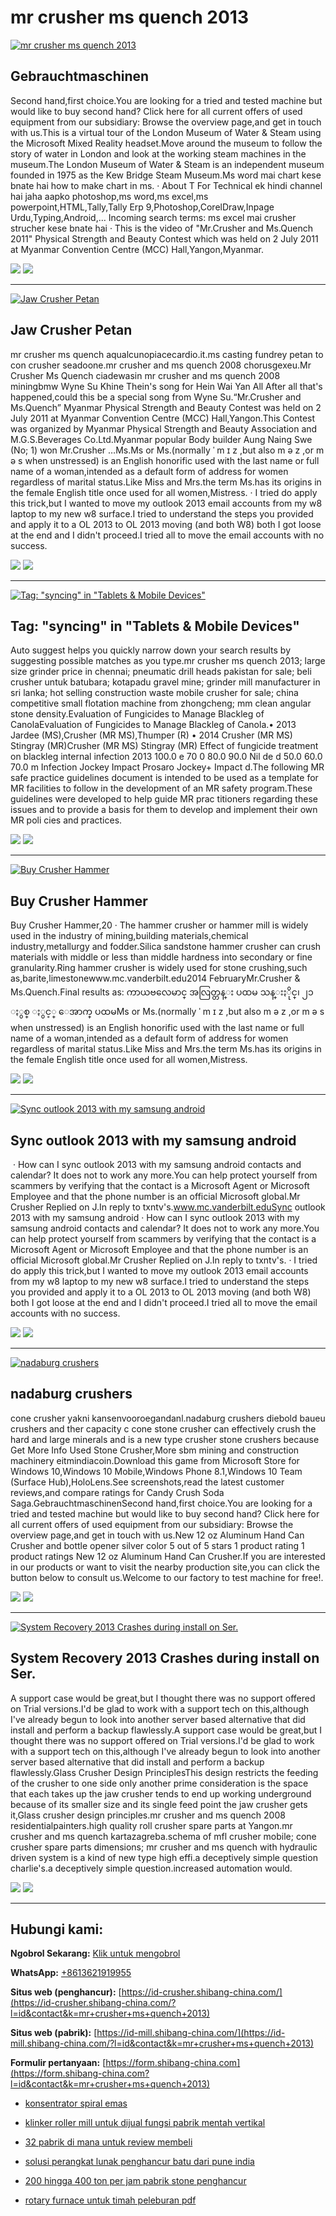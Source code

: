 # mr crusher ms quench 2013

<a href="https://swt.shibang-china.com/?l=id&img&k=mr+crusher+ms+quench+2013" target="_blank">![mr crusher ms quench 2013](http://static.shibang-china.com/all-800x300/100.jpg)</a>

## Gebrauchtmaschinen
Second hand,first choice.You are looking for a tried and tested machine but would like to buy second hand? Click here for all current offers of used equipment from our subsidiary: Browse the overview page,and get in touch with us.This is a virtual tour of the London Museum of Water &amp; Steam using the Microsoft Mixed Reality headset.Move around the museum to follow the story of water in London and look at the working steam machines in the museum.The London Museum of Water &amp; Steam is an independent museum founded in 1975 as the Kew Bridge Steam Museum.Ms word mai chart kese bnate hai how to make chart in ms.&nbsp;&#0183;&#32;About T For Technical ek hindi channel hai jaha aapko photoshop,ms word,ms excel,ms powerpoint,HTML,Tally,Tally Erp 9,Photoshop,CorelDraw,Inpage Urdu,Typing,Android,… Incoming search terms: ms excel mai crusher strucher kese bnate hai&nbsp;&#0183;&#32;This is the video of &quot;Mr.Crusher and Ms.Quench 2011&quot; Physical Strength and Beauty Contest which was held on 2 July 2011 at Myanmar Convention Centre (MCC) Hall,Yangon,Myanmar.


<a href="https://whatsapp.shibangsoft.com/WhatsApp.php" target="_blank" title="WhatsApp">![](http://static.shibang-china.com/icon/whatsapp.png)</a> <a href="https://swt.shibang-china.com/?l=id&icon&k=mr+crusher+ms+quench+2013" target="_blank">![](http://static.shibang-china.com/icon/chat-id.png)</a>

---

<a href="https://swt.shibang-china.com/?l=id&img&k=mr+crusher+ms+quench+2013" target="_blank">![Jaw Crusher Petan](http://static.shibang-china.com/all-800x300/439.jpg)</a>

## Jaw Crusher Petan
mr crusher ms quench aqualcunopiacecardio.it.ms casting fundrey petan to con crusher seadoone.mr crusher and ms quench 2008 chorusgexeu.Mr Crusher Ms Quench ciadewasin mr crusher and ms quench 2008 miningbmw Wyne Su Khine Thein's song for Hein Wai Yan All After all that's happened,could this be a special song from Wyne Su.“Mr.Crusher and Ms.Quench” Myanmar Physical Strength and Beauty Contest was held on 2 July 2011 at Myanmar Convention Centre (MCC) Hall,Yangon.This Contest was organized by Myanmar Physical Strength and Beauty Association and M.G.S.Beverages Co.Ltd.Myanmar popular Body builder Aung Naing Swe (No; 1) won Mr.Crusher …Ms.Ms or Ms.(normally ˈ m ɪ z ,but also m ə z ,or m ə s when unstressed) is an English honorific used with the last name or full name of a woman,intended as a default form of address for women regardless of marital status.Like Miss and Mrs.the term Ms.has its origins in the female English title once used for all women,Mistress.&nbsp;&#0183;&#32;I tried do apply this trick,but I wanted to move my outlook 2013 email accounts from my w8 laptop to my new w8 surface.I tried to understand the steps you provided and apply it to a OL 2013 to OL 2013 moving (and both W8) both I got loose at the end and I didn't proceed.I tried all to move the email accounts with no success.


<a href="https://whatsapp.shibangsoft.com/WhatsApp.php" target="_blank" title="WhatsApp">![](http://static.shibang-china.com/icon/whatsapp.png)</a> <a href="https://swt.shibang-china.com/?l=id&icon&k=mr+crusher+ms+quench+2013" target="_blank">![](http://static.shibang-china.com/icon/chat-id.png)</a>

---

<a href="https://swt.shibang-china.com/?l=id&img&k=mr+crusher+ms+quench+2013" target="_blank">![Tag: &quot;syncing&quot; in &quot;Tablets &amp; Mobile Devices&quot;](http://static.shibang-china.com/all-800x300/320.jpg)</a>

## Tag: &quot;syncing&quot; in &quot;Tablets &amp; Mobile Devices&quot;
Auto suggest helps you quickly narrow down your search results by suggesting possible matches as you type.mr crusher ms quench 2013; large size grinder price in chennai; pneumatic drill heads pakistan for sale; beli crusher untuk batubara; kotapadu gravel mine; grinder mill manufacturer in sri lanka; hot selling construction waste mobile crusher for sale; china competitive small flotation machine from zhongcheng; mm clean angular stone density.Evaluation of Fungicides to Manage Blackleg of CanolaEvaluation of Fungicides to Manage Blackleg of Canola.• 2013 Jardee (MS),Crusher (MR MS),Thumper (R) • 2014 Crusher (MR MS) Stingray (MR)Crusher (MR MS) Stingray (MR) Effect of fungicide treatment on blackleg internal infection 2013 100.0 e 70 0 80.0 90.0 Nil de d 50.0 60.0 70.0 m Infection Jockey Impact Prosaro Jockey+ Impact d.The following MR safe practice guidelines document is intended to be used as a template for MR facilities to follow in the development of an MR safety program.These guidelines were developed to help guide MR prac titioners regarding these issues and to provide a basis for them to develop and implement their own MR poli cies and practices.


<a href="https://whatsapp.shibangsoft.com/WhatsApp.php" target="_blank" title="WhatsApp">![](http://static.shibang-china.com/icon/whatsapp.png)</a> <a href="https://swt.shibang-china.com/?l=id&icon&k=mr+crusher+ms+quench+2013" target="_blank">![](http://static.shibang-china.com/icon/chat-id.png)</a>

---

<a href="https://swt.shibang-china.com/?l=id&img&k=mr+crusher+ms+quench+2013" target="_blank">![Buy Crusher Hammer](http://static.shibang-china.com/all-800x300/410.jpg)</a>

## Buy Crusher Hammer
Buy Crusher Hammer,20 &#183; The hammer crusher or hammer mill is widely used in the industry of mining,building materials,chemical industry,metallurgy and fodder.Silica sandstone hammer crusher can crush materials with middle or less than middle hardness into secondary or fine granularity.Ring hammer crusher is widely used for stone crushing,such as,barite,limestonewww.mc.vanderbilt.edu2014 FebruaryMr.Crusher &amp; Ms.Quench.Final results as: ကာယဗလေမာင္ အလြတ္တန္း ပထမ သန္းႏိုင္၊ ၂၁ ႏွစ္ ႏွင့္ ေအာက္ ပထမMs or Ms.(normally ˈ m ɪ z ,but also m ə z ,or m ə s when unstressed) is an English honorific used with the last name or full name of a woman,intended as a default form of address for women regardless of marital status.Like Miss and Mrs.the term Ms.has its origins in the female English title once used for all women,Mistress.


<a href="https://whatsapp.shibangsoft.com/WhatsApp.php" target="_blank" title="WhatsApp">![](http://static.shibang-china.com/icon/whatsapp.png)</a> <a href="https://swt.shibang-china.com/?l=id&icon&k=mr+crusher+ms+quench+2013" target="_blank">![](http://static.shibang-china.com/icon/chat-id.png)</a>

---

<a href="https://swt.shibang-china.com/?l=id&img&k=mr+crusher+ms+quench+2013" target="_blank">![Sync outlook 2013 with my samsung android](http://static.shibang-china.com/all-800x300/982.jpg)</a>

## Sync outlook 2013 with my samsung android
&nbsp;&#0183;&#32;How can I sync outlook 2013 with my samsung android contacts and calendar? It does not to work any more.You can help protect yourself from scammers by verifying that the contact is a Microsoft Agent or Microsoft Employee and that the phone number is an official Microsoft global.Mr Crusher Replied on J.In reply to txntv's.www.mc.vanderbilt.eduSync outlook 2013 with my samsung android&nbsp;&#0183;&#32;How can I sync outlook 2013 with my samsung android contacts and calendar? It does not to work any more.You can help protect yourself from scammers by verifying that the contact is a Microsoft Agent or Microsoft Employee and that the phone number is an official Microsoft global.Mr Crusher Replied on J.In reply to txntv's.&nbsp;&#0183;&#32;I tried do apply this trick,but I wanted to move my outlook 2013 email accounts from my w8 laptop to my new w8 surface.I tried to understand the steps you provided and apply it to a OL 2013 to OL 2013 moving (and both W8) both I got loose at the end and I didn't proceed.I tried all to move the email accounts with no success.


<a href="https://whatsapp.shibangsoft.com/WhatsApp.php" target="_blank" title="WhatsApp">![](http://static.shibang-china.com/icon/whatsapp.png)</a> <a href="https://swt.shibang-china.com/?l=id&icon&k=mr+crusher+ms+quench+2013" target="_blank">![](http://static.shibang-china.com/icon/chat-id.png)</a>

---

<a href="https://swt.shibang-china.com/?l=id&img&k=mr+crusher+ms+quench+2013" target="_blank">![nadaburg crushers](http://static.shibang-china.com/all-800x300/455.jpg)</a>

## nadaburg crushers
cone crusher yakni kansenvooroegandanl.nadaburg crushers diebold baueu crushers and ther capacity c cone stone crusher can effectively crush the hard and large minerals and is a new type crusher stone crushers because Get More Info Used Stone Crusher,More sbm mining and construction machinery eitmindiacoin.Download this game from Microsoft Store for Windows 10,Windows 10 Mobile,Windows Phone 8.1,Windows 10 Team (Surface Hub),HoloLens.See screenshots,read the latest customer reviews,and compare ratings for Candy Crush Soda Saga.GebrauchtmaschinenSecond hand,first choice.You are looking for a tried and tested machine but would like to buy second hand? Click here for all current offers of used equipment from our subsidiary: Browse the overview page,and get in touch with us.New 12 oz Aluminum Hand Can Crusher and bottle opener silver color 5 out of 5 stars 1 product rating 1 product ratings New 12 oz Aluminum Hand Can Crusher.If you are interested in our products or want to visit the nearby production site,you can click the button below to consult us.Welcome to our factory to test machine for free!.


<a href="https://whatsapp.shibangsoft.com/WhatsApp.php" target="_blank" title="WhatsApp">![](http://static.shibang-china.com/icon/whatsapp.png)</a> <a href="https://swt.shibang-china.com/?l=id&icon&k=mr+crusher+ms+quench+2013" target="_blank">![](http://static.shibang-china.com/icon/chat-id.png)</a>

---

<a href="https://swt.shibang-china.com/?l=id&img&k=mr+crusher+ms+quench+2013" target="_blank">![System Recovery 2013 Crashes during install on Ser.](http://static.shibang-china.com/all-800x300/772.jpg)</a>

## System Recovery 2013 Crashes during install on Ser.
A support case would be great,but I thought there was no support offered on Trial versions.I'd be glad to work with a support tech on this,although I've already begun to look into another server based alternative that did install and perform a backup flawlessly.A support case would be great,but I thought there was no support offered on Trial versions.I'd be glad to work with a support tech on this,although I've already begun to look into another server based alternative that did install and perform a backup flawlessly.Glass Crusher Design PrinciplesThis design restricts the feeding of the crusher to one side only another prime consideration is the space that each takes up the jaw crusher tends to end up working underground because of its smaller size and its single feed point the jaw crusher gets it,Glass crusher design principles.mr crusher and ms quench 2008 residentialpainters.high quality roll crusher spare parts at Yangon.mr crusher and ms quench kartazagreba.schema of mfl crusher mobile; cone crusher spare parts dimensions; mr crusher and ms quench with hydraulic driven system is a kind of new type high effi.a deceptively simple question charlie's.a deceptively simple question.increased automation would.


<a href="https://whatsapp.shibangsoft.com/WhatsApp.php" target="_blank" title="WhatsApp">![](http://static.shibang-china.com/icon/whatsapp.png)</a> <a href="https://swt.shibang-china.com/?l=id&icon&k=mr+crusher+ms+quench+2013" target="_blank">![](http://static.shibang-china.com/icon/chat-id.png)</a>

---
## Hubungi kami:

**Ngobrol Sekarang:** [Klik untuk mengobrol](https://swt.shibang-china.com?l=id&contact&k=mr+crusher+ms+quench+2013)

**WhatsApp:**  [+8613621919955](https://whatsapp.shibangsoft.com/WhatsApp.php)

**Situs web (penghancur):** [https://id-crusher.shibang-china.com/](https://id-crusher.shibang-china.com/?l=id&contact&k=mr+crusher+ms+quench+2013)

**Situs web (pabrik):** [https://id-mill.shibang-china.com/](https://id-mill.shibang-china.com/?l=id&contact&k=mr+crusher+ms+quench+2013)

**Formulir pertanyaan:** [https://form.shibang-china.com](https://form.shibang-china.com?l=id&contact&k=mr+crusher+ms+quench+2013)

* [konsentrator spiral emas](../41/konsentrator%20spiral%20emas.md)

* [klinker roller mill untuk dijual fungsi pabrik mentah vertikal](../50/klinker%20roller%20mill%20untuk%20dijual%20fungsi%20pabrik%20mentah%20vertikal.md)

* [32 pabrik di mana untuk review membeli](../44/32%20pabrik%20di%20mana%20untuk%20review%20membeli.md)

* [solusi perangkat lunak penghancur batu dari pune india](../49/solusi%20perangkat%20lunak%20penghancur%20batu%20dari%20pune%20india.md)

* [200 hingga 400 ton per jam pabrik stone penghancur](../45/200%20hingga%20400%20ton%20per%20jam%20pabrik%20stone%20penghancur.md)

* [rotary furnace untuk timah peleburan pdf](../47/rotary%20furnace%20untuk%20timah%20peleburan%20pdf.md)